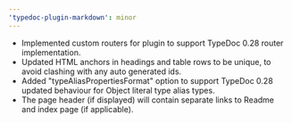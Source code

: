 ```yaml
---
'typedoc-plugin-markdown': minor
---
```


- Implemented custom routers for plugin to support TypeDoc 0.28 router implementation.
- Updated HTML anchors in headings and table rows to be unique, to avoid clashing with any auto generated ids.
- Added "typeAliasPropertiesFormat" option to support TypeDoc 0.28 updated behaviour for Object literal type alias types.
- The page header (if displayed) will contain separate links to Readme and index page (if applicable).
